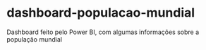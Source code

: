 # dashboard-populacao-mundial
Dashboard feito pelo Power BI, com algumas informações sobre a população mundial

